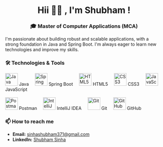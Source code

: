<h1 align="center">Hii 👋🏻 , I'm Shubham !</h1>

<h3 align="center">🎓 Master of Computer Applications (MCA)</h3>

I'm passionate about building robust and scalable applications, with a strong foundation in Java and Spring Boot. I'm always eager to learn new technologies and improve my skills.

### 🛠 Technologies & Tools  

<p align="left">
  <img src="https://cdn.jsdelivr.net/gh/devicons/devicon/icons/java/java-original.svg" alt="Java" width="40" height="40"/>
  <span>Java</span>
  &nbsp;&nbsp;&nbsp;
  <img src="https://cdn.jsdelivr.net/gh/devicons/devicon/icons/spring/spring-original.svg" alt="Spring Boot" width="40" height="40"/>
  <span>Spring Boot</span>
  &nbsp;&nbsp;&nbsp;
  <img src="https://cdn.jsdelivr.net/gh/devicons/devicon/icons/html5/html5-original.svg" alt="HTML5" width="40" height="40"/>
  <span>HTML5</span>
  &nbsp;&nbsp;&nbsp;
  <img src="https://cdn.jsdelivr.net/gh/devicons/devicon/icons/css3/css3-original.svg" alt="CSS3" width="40" height="40"/>
  <span>CSS3</span>
  &nbsp;&nbsp;&nbsp;
  <img src="https://cdn.jsdelivr.net/gh/devicons/devicon/icons/javascript/javascript-original.svg" alt="JavaScript" width="40" height="40"/>
  <span>JavaScript</span>
  &nbsp;&nbsp;&nbsp; <br><br>
  <img src="https://cdn.jsdelivr.net/gh/devicons/devicon/icons/postman/postman-original.svg" alt="Postman" width="40" height="40"/>
  <span>Postman</span>
  &nbsp;&nbsp;&nbsp;
  <img src="https://cdn.jsdelivr.net/gh/devicons/devicon/icons/intellij/intellij-original.svg" alt="IntelliJ IDEA" width="40" height="40"/>
  <span>IntelliJ IDEA</span>
  &nbsp;&nbsp;&nbsp;
  <img src="https://cdn.jsdelivr.net/gh/devicons/devicon/icons/git/git-original.svg" alt="Git" width="40" height="40"/>
  <span>Git</span>
  &nbsp;&nbsp;&nbsp;
  <img src="https://cdn.jsdelivr.net/gh/devicons/devicon/icons/github/github-original.svg" alt="GitHub" width="40" height="40"/>
  <span>GitHub</span>
</p>

### 📫 How to reach me  

- **Email:** [sinhashubham371@gmail.com](mailto:sinhashubham371@gmail.com)  
- **LinkedIn:** [Shubham Sinha](https://www.linkedin.com/in/shubhamsinhaaa/)
